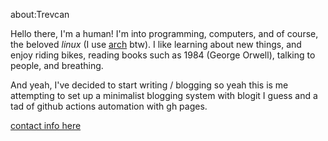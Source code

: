 about:Trevcan

Hello there, I'm a human! 
I'm into programming, computers, and of course,
the beloved *linux* (I use [arch](http://archlinux.org) btw).
I like learning about new things, and enjoy riding
bikes, reading books such as 1984 (George Orwell), talking to people,
and breathing.

And yeah, I've decided to start writing / blogging so yeah this is me
attempting to set up a minimalist blogging system with blogit I guess
and a tad of github actions automation with gh pages.

[contact info here](contact.html)
